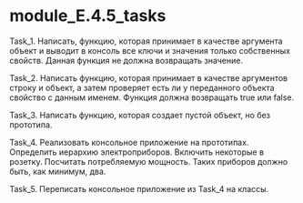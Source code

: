 # module_E.4.5_tasks
Task_1. Написать, функцию, которая принимает в качестве аргумента объект и выводит в консоль все ключи и значения только собственных свойств. Данная функция не должна возвращать значение. 

Task_2. Написать функцию, которая принимает в качестве аргументов строку и объект, а затем проверяет есть ли у переданного объекта свойство с данным именем. Функция должна возвращать true или false. 

Task_3. Написать функцию, которая создает пустой объект, но без прототипа. 

Task_4. Реализовать консольное приложение на прототипах. Определить иерархию электроприборов. Включить некоторые в розетку. Посчитать потребляемую мощность. Таких приборов должно быть, как минимум, два. 

Task_5. Переписать консольное приложение из Task_4 на классы.
